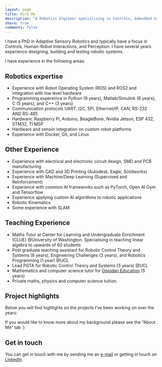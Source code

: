 ```yaml
---
layout: page
title: Hire Me
description: "A Robotics Engineer specialising in Controls, Embedded Systems, and Human-Robot Interactions"
share: true
comments: false
---
```



I have a PhD in Adaptive Sensory Robotics and typically have a focus in Controls, Human-Robot Interactions, and Perception. I have several years experience designing, building and testing robotic systems. 

I have experience in the following areas:

## Robotics expertise

* Experience with Robot Operating System (ROS) and ROS2 and integration with low level hardware
* Programming expereince in Python (9 years), Matlab/Simulink (8 years), C (5 years), and C++ (3 years) 
* Communication protocols UART, I2C, SPi, Ethernet/IP, CAN, RS-232 AND RS-485
* Hardware: Raspberry Pi, Arduino, BeagleBone, Nvidia Jetson, ESP 432, STM32, TI MSP
* Hardware and sensor integration on custom robot platforms
* Experience with Docker, Git, and Linux

## Other Experience

* Experience with electrical and electronic circuit design, SMD and PCB manufacturing
* Experience with CAD and 3D Printing (Autodesk, Eagle, Solidworks)
* Experience with Machine/Deep Learning (Supervised and Reinforcement)
* Experience with common AI frameworks such as PyTorch, Open AI Gym and Tensorflow
* Experience applying custom AI algorithms to robotic applications 
* Robotic Kinematics
* Some experience with SLAM

## Teaching Experience

* Maths Tutor at Center for Learning and Undergraduate Enrichment (CLUE) @University of Washington. Specialising in teaching linear algebra to upwards of 60 students
* Post graduate teaching assistant for Robotic Control Theory and Systems (6 years), Engineering Challenges (3 years), and Robotics Programming (1 year) @UCL
* Lead PGTA for Robotic Control Theory and Systems (3 years) @UCL
* Mathematics and computer science tutor for [Oppidan Education](https://mentors.oppidaneducation.com/mentors?recordId=recH8Ooo2k1vvXcAU) (5 years)
* Private maths, physics and computer science tuition.
 
## Project highlights

Below you will find highlights on the projects I've been working on over the years:


If you would like to know more about my background please see the "About Me" tab :) 
## Get in touch

You can get in touch with me by sending me an [e-mail](mailto:morenike.magbagbeola@gmail.com) or getting in touch on [LinkedIn](https://www.linkedin.com/in/rmagbagbeola/).

